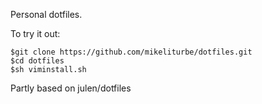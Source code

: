 Personal dotfiles.

To try it out:

    $git clone https://github.com/mikeliturbe/dotfiles.git
    $cd dotfiles
    $sh viminstall.sh

Partly based on julen/dotfiles
